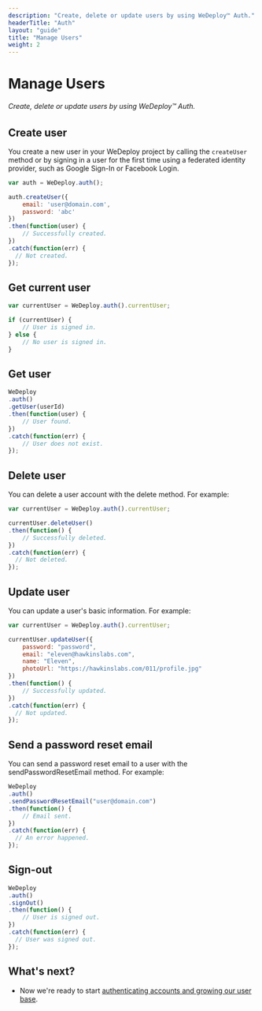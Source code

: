```yaml
---
description: "Create, delete or update users by using WeDeploy™ Auth."
headerTitle: "Auth"
layout: "guide"
title: "Manage Users"
weight: 2
---
```


# Manage Users

###### Create, delete or update users by using *WeDeploy™ Auth*.

<article id="article_1">

## Create user

You create a new user in your WeDeploy project by calling the `createUser` method or by signing in a user for the first time using a federated identity provider, such as Google Sign-In or Facebook Login.

```js
var auth = WeDeploy.auth();

auth.createUser({
	email: 'user@domain.com',
	password: 'abc'
})
.then(function(user) {
	// Successfully created.
})
.catch(function(err) {
  // Not created.
});
```

</article>

<article id="article_2">

## Get current user

```js
var currentUser = WeDeploy.auth().currentUser;

if (currentUser) {
	// User is signed in.
} else {
	// No user is signed in.
}
```

</article>

<article id="article_3">

## Get user

```js
WeDeploy
.auth()
.getUser(userId)
.then(function(user) {
	// User found.
})
.catch(function(err) {
	// User does not exist.
});
```

</article>

<article id="article_4">

## Delete user

You can delete a user account with the delete method. For example:

```js
var currentUser = WeDeploy.auth().currentUser;

currentUser.deleteUser()
.then(function() {
	// Successfully deleted.
})
.catch(function(err) {
  // Not deleted.
});
```

</article>

<article id="article_5">

## Update user

You can update a user's basic information. For example:

```js
var currentUser = WeDeploy.auth().currentUser;

currentUser.updateUser({
	password: "password",
	email: "eleven@hawkinslabs.com",
	name: "Eleven",
	photoUrl: "https://hawkinslabs.com/011/profile.jpg"
})
.then(function() {
	// Successfully updated.
})
.catch(function(err) {
  // Not updated.
});
```

</article>

<article id="article_6">

## Send a password reset email

You can send a password reset email to a user with the sendPasswordResetEmail method. For example:

```js
WeDeploy
.auth()
.sendPasswordResetEmail("user@domain.com")
.then(function() {
	// Email sent.
})
.catch(function(err) {
  // An error happened.
});
```

</article>

<article id="article_7">

## Sign-out

```js
WeDeploy
.auth()
.signOut()
.then(function() {
	// User is signed out.
})
.catch(function(err) {
  // User was signed out.
});
```

</article>

## What's next?

* Now we're ready to start [authenticating accounts and growing our user base](/docs/auth/js/sign-in-with-facebook.html).

